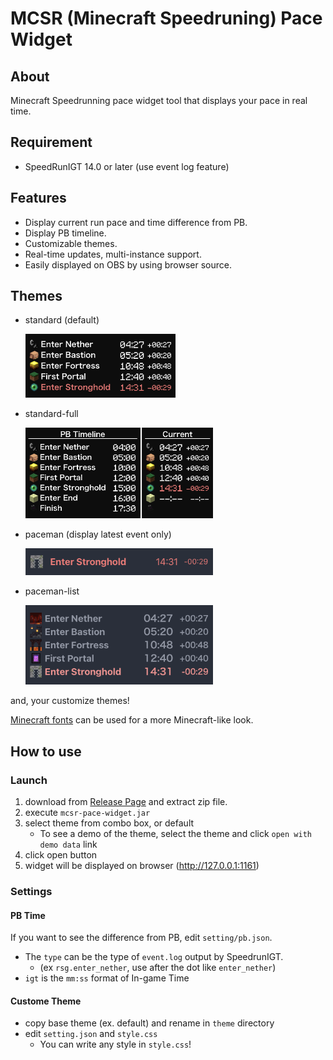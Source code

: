 # MCSR (Minecraft Speedruning) Pace Widget

## About

Minecraft Speedrunning pace widget tool that displays your pace in real time.

## Requirement

- SpeedRunIGT 14.0 or later (use event log feature)

## Features

- Display current run pace and time difference from PB.
- Display PB timeline.
- Customizable themes.
- Real-time updates, multi-instance support.
- Easily displayed on OBS by using browser source.

## Themes

- standard (default)

    <img src="docs/theme-standard.png" width="240px">

- standard-full

    <img src="docs/theme-standard-full.png" width="300px">

- paceman (display latest event only)

    <img src="docs/theme-paceman.png" width="300px">

- paceman-list

    <img src="docs/theme-paceman-list.png" width="300px">

and, your customize themes!

[Minecraft fonts](https://fontmeme.com/jfont/minecraft-font/) can be used for a more Minecraft-like look.

## How to use

### Launch

1. download from [Release Page](https://github.com/mcrtabot/MCSRPaceWidget/releases) and extract zip file.
1. execute `mcsr-pace-widget.jar`
1. select theme from combo box, or default
   - To see a demo of the theme, select the theme and click `open with demo data` link
1. click open button
1. widget will be displayed on browser (http://127.0.0.1:1161)

### Settings

#### PB Time

If you want to see the difference from PB, edit `setting/pb.json`.

- The `type` can be the type of `event.log` output by SpeedrunIGT.
  - (ex `rsg.enter_nether`, use after the dot like `enter_nether`)
- `igt` is the `mm:ss` format of In-game Time

#### Custome Theme

- copy base theme (ex. default) and rename in `theme` directory
- edit `setting.json` and `style.css`
  - You can write any style in `style.css`!
